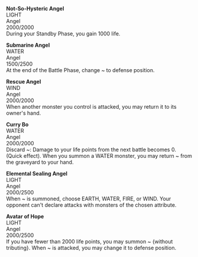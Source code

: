 **Not-So-Hysteric Angel**  
LIGHT  
Angel  
2000/2000  
During your Standby Phase, you gain 1000 life.  

**Submarine Angel**  
WATER  
Angel  
1500/2500  
At the end of the Battle Phase, change ~ to defense position.  

**Rescue Angel**  
WIND  
Angel  
2000/2000  
When another monster you control is attacked, you may return it to its owner's hand.  

**Curry Bo**  
WATER  
Angel  
2000/2000  
Discard ~: Damage to your life points from the next battle becomes 0. (Quick effect).
When you summon a WATER monster, you may return ~ from the graveyard to your hand.

**Elemental Sealing Angel**  
LIGHT  
Angel  
2000/2500  
When ~ is summoned, choose EARTH, WATER, FIRE, or WIND.
Your opponent can't declare attacks with monsters of the chosen attribute.

**Avatar of Hope**  
LIGHT  
Angel  
2000/2500  
If you have fewer than 2000 life points, you  may summon ~ {without tributing}.
When ~ is attacked, you may change it to defense position.
